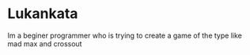 # Lukankata
Im a beginer programmer who is trying to create a game of the type like mad max and crossout
